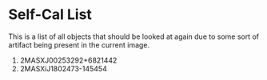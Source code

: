 # Self-Cal List


This is a list of all objects that should be looked at again due to some sort of artifact being present in the current image.

1. 2MASXJ00253292+6821442
2. 2MASXiJ1802473-145454
